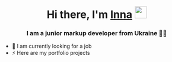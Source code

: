 
<h1 align="center">Hi there, I'm <a href="#" target="_blank">Inna</a> 
<img src="https://github.com/blackcater/blackcater/raw/main/images/Hi.gif" height="32"/></h1>
<h3 align="center">I am a junior markup developer from Ukraine 💙💛 </h3>

- 🌱 I am currently looking for a job
- ⚡ Here are my portfolio projects

<!--
**InnaTur/InnaTur** is a ✨ _special_ ✨ repository because its `README.md` (this file) appears on your GitHub profile.


-->
